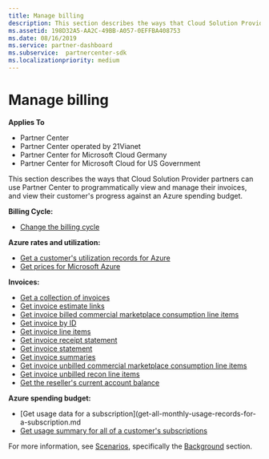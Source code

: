 ```yaml
---
title: Manage billing
description: This section describes the ways that Cloud Solution Provider partners can use the Partner Center to programmatically view and manage their invoices, and view their customer's progress against an Azure spending budget.
ms.assetid: 198D32A5-AA2C-49BB-A057-0EFFBA408753
ms.date: 08/16/2019
ms.service: partner-dashboard
ms.subservice:  partnercenter-sdk
ms.localizationpriority: medium
---
```


# Manage billing


**Applies To**

- Partner Center
- Partner Center operated by 21Vianet
- Partner Center for Microsoft Cloud Germany
- Partner Center for Microsoft Cloud for US Government

This section describes the ways that Cloud Solution Provider partners can use Partner Center to programmatically view and manage their invoices, and view their customer's progress against an Azure spending budget.

**Billing Cycle:**
- [Change the billing cycle](change-the-billing-cycle.md)

**Azure rates and utilization:**
- [Get a customer's utilization records for Azure](get-a-customer-s-utilization-record-for-azure.md)
- [Get prices for Microsoft Azure](get-prices-for-microsoft-azure.md)

**Invoices:**
- [Get a collection of invoices](get-a-collection-of-invoices.md)
- [Get invoice estimate links](get-invoice-estimate-links.md)
- [Get invoice billed commercial marketplace consumption line items](get-invoice-billed-consumption-lineitems.md)
- [Get invoice by ID](get-invoice-by-id.md)
- [Get invoice line items](get-invoiceline-items.md)
- [Get invoice receipt statement](get-invoice-receipt-statement.md)
- [Get invoice statement](get-invoice-statement.md) 
- [Get invoice summaries](get-invoice-summaries.md)
- [Get invoice unbilled commercial marketplace consumption line items](get-invoice-unbilled-consumption-lineitems.md)
- [Get invoice unbilled recon line items](get-invoice-unbilled-recon-lineitems.md)
- [Get the reseller's current account balance](get-the-reseller-s-current-account-balance.md)

**Azure spending budget:**
- [Get usage data for a subscription](get-all-monthly-usage-records-for-a-subscription.md
- [Get usage summary for all of a customer's subscriptions](get-a-customer-usage-summary.md)

For more information, see [Scenarios](scenarios.md), specifically the [Background](scenarios.md#background) section.

 

 




